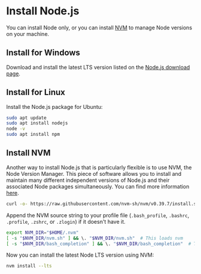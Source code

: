 # Install Node.js

You can install Node only, or you can install [NVM](./index.md#install-nvm) to manage Node versions on your machine.

## Install for Windows

Download and install the latest LTS version listed on the [Node.js download page](https://nodejs.org/en/download).

## Install for Linux

Install the Node.js package for Ubuntu:

```bash
sudo apt update
sudo apt install nodejs
node -v
sudo apt install npm
```

## Install NVM

Another way to install Node.js that is particularly flexible is to use NVM, the Node Version Manager. This piece of software allows you to install and maintain many different independent versions of Node.js and their associated Node packages simultaneously. You can find more information [here](https://github.com/nvm-sh/nvm).

```bash
curl -o- https://raw.githubusercontent.com/nvm-sh/nvm/v0.39.7/install.sh | bash
```

Append the NVM source string to your profile file (`.bash_profile`, `.bashrc`, `.profile`, `.zshrc`, or `.zlogin`) if it doesn't have it.

```bash
export NVM_DIR="$HOME/.nvm"
[ -s "$NVM_DIR/nvm.sh" ] && \. "$NVM_DIR/nvm.sh"  # This loads nvm
[ -s "$NVM_DIR/bash_completion" ] && \. "$NVM_DIR/bash_completion"  # This loads nvm bash_completion
```

Now you can install the latest Node LTS version using NVM:

```bash
nvm install --lts
```
